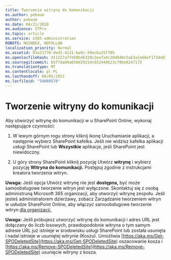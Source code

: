 ```yaml
---
title: Tworzenie witryny do komunikacji
ms.author: pebaum
author: pebaum
ms.date: 04/21/2020
ms.audience: ITPro
ms.topic: article
ms.service: o365-administration
ROBOTS: NOINDEX, NOFOLLOW
localization_priority: Normal
ms.assetid: 03a23778-ded1-4131-ba9c-59ecba15ff05
ms.openlocfilehash: d11227a7fd58bd6320c2eafa4c204840c5a63a1e66ef1734dd781a3c1c0d3131
ms.sourcegitcommit: b5f7da89a650d2915dc652449623c78be6247175
ms.translationtype: MT
ms.contentlocale: pl-PL
ms.lasthandoff: 08/05/2021
ms.locfileid: "54069578"
---
```

# <a name="create-a-communication-site"></a>Tworzenie witryny do komunikacji

Aby utworzyć witrynę do komunikacji w u SharePoint Online, wykonaj następujące czynności: 
  
1. W lewym górnym rogu strony kliknij ikonę Uruchamianie aplikacji, a następnie wybierz SharePoint kafelka. Jeśli nie widzisz kafelka aplikacji usługi SharePoint  lub **Wszystkie** aplikacje, jeśli SharePoint jest niewidoczny. 
    
2. U góry strony SharePoint kliknij pozycję Utwórz **witrynę** i wybierz pozycję **Witryna do komunikacji.** Postępuj zgodnie z instrukcjami kreatora tworzenia witryn. 
    
 **Uwaga:** Jeśli opcja Utwórz witrynę nie jest **dostępna,** być może samoobsługowe tworzenie witryn jest wyłączone. Skontaktuj się z osobą administruną Microsoft 365 organizacji, aby utworzyć witrynę zespołu. Jeśli jesteś administratorem dzierżawy, zobacz Zarządzanie tworzeniem witryn w usłudze SharePoint Online, aby włączyć samoobsługowe tworzenie witryn [dla organizacji.](https://go.microsoft.com/fwlink/?linkid=2018780)
  
 **Uwaga:** Jeśli próbujesz utworzyć witrynę do komunikacji i adres URL jest dołączany do liczb losowych, prawdopodobnie witryna o tym samym adresie URL już istnieje w środowisku usługi SharePoint lub została usunięta i nadal istnieje w usuniętej witrynie (Koszu). Umożliwia [https://aka.ms/Get-SPODeletedSite](https://aka.ms/Get-SPODeletedSite) oszacowanie kosza i [https://aka.ms/Remove-SPODeletedSite](https://aka.ms/Remove-SPODeletedSite) usunięcie witryny z kosza. 
  

